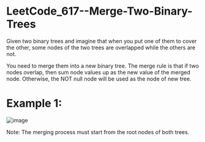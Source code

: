 # LeetCode_617--Merge-Two-Binary-Trees

Given two binary trees and imagine that when you put one of them to cover the other, some nodes of the two trees are overlapped while the others are not.

You need to merge them into a new binary tree. The merge rule is that if two nodes overlap, then sum node values up as the new value of the merged node. Otherwise, the NOT null node will be used as the node of new tree.

# Example 1:

![image]() 

Note: The merging process must start from the root nodes of both trees.
